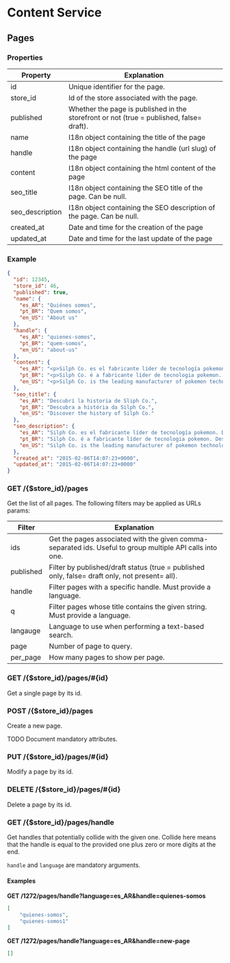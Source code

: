 # Content Service

## Pages

### Properties

| Property         | Explanation                                                                                  |
| -----------------| -------------------------------------------------------------------------------------------- |
| id               | Unique identifier for the page.                                                              |
| store_id         | Id of the store associated with the page.                                                    |
| published        | Whether the page is published in the storefront or not (true = published, false= draft).     |
| name             | I18n object containing the title of the page                                                 |
| handle           | I18n object containing the handle (url slug) of the page                                     |
| content          | I18n object containing the html content of the page                                          |
| seo_title        | I18n object containing the SEO title of the page. Can be null.                               |
| seo_description  | I18n object containing the SEO description of the page. Can be null.                         |
| created_at       | Date and time for the creation of the page                                                   |
| updated_at       | Date and time for the last update of the page                                                |

### Example

```json
{
  "id": 12345,
  "store_id": 46,
  "published": true,  
  "name": {
    "es_AR": "Quiénes somos",
    "pt_BR": "Quem somos",
    "en_US": "About us"
  },
  "handle": {    
    "es_AR": "quienes-somos",
    "pt_BR": "quem-somos",
    "en_US": "about-us"
  },
  "content": {    
    "es_AR": "<p>Silph Co. es el fabricante líder de tecnología pokemon. Desarrollamos las pokebolas más utilizadas en el mercado junto con otros productos relacionados con pokemon, incluyendo medicina y TMs.</p>",
    "pt_BR": "<p>Silph Co. é a fabricante líder de tecnologia pokemon. Desenvolvemos as pokebolas mais utilizadas e vários outros itens relacionados com os Pokémon, incluindo a medicina e TMs.</p>",
    "en_US": "<p>Silph Co. is the leading manufacturer of pokemon technology. We develop the most commercially used Poke Balls and several other pokemon-related items, including medicine and TMs.</p>"
  },
  "seo_title": {    
    "es_AR": "Descubrí la historia de Sliph Co.",
    "pt_BR": "Descubra a história da Silph Co.",
    "en_US": "Discover the history of Silph Co."
  },
  "seo_description": {    
    "es_AR": "Silph Co. es el fabricante líder de tecnología pokemon. Desarrollamos las pokebolas más utilizadas en el mercado junto con otros productos relacionados con pokemon, incluyendo medicina y TMs.",
    "pt_BR": "Silph Co. é a fabricante líder de tecnologia pokemon. Desenvolvemos as pokebolas mais utilizadas e vários outros itens relacionados com os Pokémon, incluindo a medicina e TMs.",
    "en_US": "Silph Co. is the leading manufacturer of pokemon technology. We develop the most commercially used Poke Balls and several other pokemon-related items, including medicine and TMs."
  },
  "created_at": "2015-02-06T14:07:23+0000",
  "updated_at": "2015-02-06T14:07:23+0000"
}
```

### GET /{$store_id}/pages
Get the list of all pages. The following filters may be applied as URLs params:

| Filter      | Explanation                                                                                     |
| ------------| ----------------------------------------------------------------------------------------------- |
| ids         | Get the pages associated with the given comma-separated ids. Useful to group multiple API calls into one.  |
| published   | Filter by published/draft status (true = published only, false= draft only, not present= all).  |
| handle      | Filter pages with a specific handle. Must provide a language.                                   |
| q           | Filter pages whose title contains the given string. Must provide a language.                    |
| langauge    | Language to use when performing a text-based search.                                            |
| page        | Number of page to query.                                                                        |
| per_page    | How many pages to show per page.                                                                |

### GET /{$store_id}/pages/#{id}
Get a single page by its id.

### POST /{$store_id}/pages
Create a new page.

TODO Document mandatory attributes.

### PUT /{$store_id}/pages/#{id}
Modify a page by its id.

### DELETE /{$store_id}/pages/#{id}
Delete a page by its id.

### GET /{$store_id}/pages/handle
Get handles that potentially collide with the given one. Collide here means that the handle is equal to the provided one plus zero or more digits at the end.

`handle` and `language` are mandatory arguments.

#### Examples

**GET /1272/pages/handle?language=es_AR&handle=quienes-somos**

```json
[
    "quienes-somos",
    "quienes-somos1"
]
```

**GET /1272/pages/handle?language=es_AR&handle=new-page**

```json
[]
```
